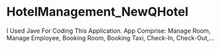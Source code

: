 # HotelManagement_NewQHotel
I Used Jave For Coding This Application. App Comprise: Manage Room, Manage Employee, Booking Room, Booking Taxi, Check-In, Check-Out,...
